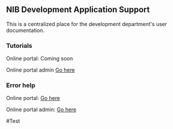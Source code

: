 ## NIB Development Application Support

This is a centralized place for the development department's user documentation.

### Tutorials
Online portal: Coming soon

Online portal admin <a href='tutorials/online-portal-admin.md'> Go here</a>

### Error help
Online portal: <a href='application_errors/online-portal-errors.md'> Go here</a>

Online portal admin: <a href='application_errors/online-portal-errors.md'> Go here</a>

#Test